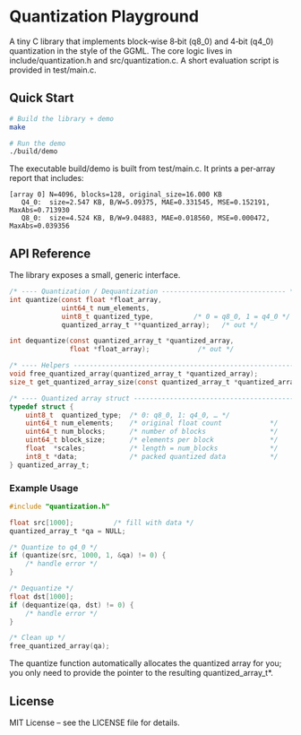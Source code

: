 # Quantization Playground

A tiny C library that implements block‑wise 8‑bit (q8_0) and 4‑bit (q4_0) quantization in the style of the GGML. The core logic lives in include/quantization.h and src/quantization.c. A short evaluation script is provided in test/main.c.

## Quick Start

```bash
# Build the library + demo
make

# Run the demo
./build/demo
```

The executable build/demo is built from test/main.c. It prints a per‑array report that includes:

```plaintext
[array 0] N=4096, blocks=128, original_size=16.000 KB
   Q4_0:  size=2.547 KB, B/W=5.09375, MAE=0.331545, MSE=0.152191, MaxAbs=0.713930
   Q8_0:  size=4.524 KB, B/W=9.04883, MAE=0.018560, MSE=0.000472, MaxAbs=0.039356
```

## API Reference

The library exposes a small, generic interface.

```c
/* ---- Quantization / Dequantization ------------------------------- */
int quantize(const float *float_array,
             uint64_t num_elements,
             uint8_t quantized_type,          /* 0 = q8_0, 1 = q4_0 */
             quantized_array_t **quantized_array);   /* out */

int dequantize(const quantized_array_t *quantized_array,
               float *float_array);            /* out */

/* ---- Helpers ----------------------------------------------------------- */
void free_quantized_array(quantized_array_t *quantized_array);
size_t get_quantized_array_size(const quantized_array_t *quantized_array);

/* ---- Quantized array struct -------------------------------------------- */
typedef struct {
    uint8_t  quantized_type;  /* 0: q8_0, 1: q4_0, … */
    uint64_t num_elements;    /* original float count            */
    uint64_t num_blocks;      /* number of blocks                */
    uint64_t block_size;      /* elements per block              */
    float  *scales;           /* length = num_blocks             */
    int8_t *data;             /* packed quantized data           */
} quantized_array_t;
```

### Example Usage

```c
#include "quantization.h"

float src[1000];          /* fill with data */
quantized_array_t *qa = NULL;

/* Quantize to q4_0 */
if (quantize(src, 1000, 1, &qa) != 0) {
    /* handle error */
}

/* Dequantize */
float dst[1000];
if (dequantize(qa, dst) != 0) {
    /* handle error */
}

/* Clean up */
free_quantized_array(qa);
```

The quantize function automatically allocates the quantized array for you; you only need to provide the pointer to the resulting quantized_array_t*.

## License

MIT License – see the LICENSE file for details.